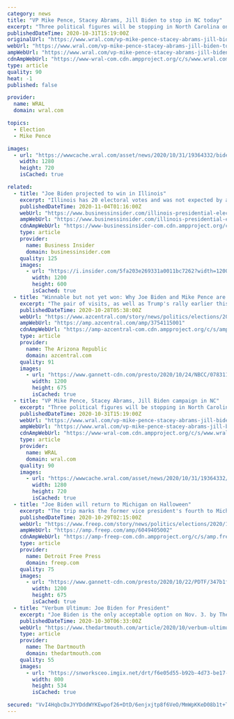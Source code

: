 ```yaml
---
category: news
title: "VP Mike Pence, Stacey Abrams, Jill Biden to stop in NC today"
excerpt: "Three political figures will be stopping in North Carolina on Saturday to campaign for the 2020 presidential election."
publishedDateTime: 2020-10-31T15:19:00Z
originalUrl: "https://www.wral.com/vp-mike-pence-stacey-abrams-jill-biden-to-stop-in-nc-today/19364158/"
webUrl: "https://www.wral.com/vp-mike-pence-stacey-abrams-jill-biden-to-stop-in-nc-today/19364158/"
ampWebUrl: "https://www.wral.com/vp-mike-pence-stacey-abrams-jill-biden-to-stop-in-nc-today/19364158/?version=amp"
cdnAmpWebUrl: "https://www-wral-com.cdn.ampproject.org/c/s/www.wral.com/vp-mike-pence-stacey-abrams-jill-biden-to-stop-in-nc-today/19364158/?version=amp"
type: article
quality: 90
heat: -1
published: false

provider:
  name: WRAL
  domain: wral.com

topics:
  - Election
  - Mike Pence

images:
  - url: "https://wwwcache.wral.com/asset/news/2020/10/31/19364332/biden-DMID1-5opftcgu9-1280x720.jpg"
    width: 1280
    height: 720
    isCached: true

related:
  - title: "Joe Biden projected to win in Illinois"
    excerpt: "Illinois has 20 electoral votes and was not expected by analysts to be competitive."
    publishedDateTime: 2020-11-04T01:16:00Z
    webUrl: "https://www.businessinsider.com/illinois-presidential-election-2020-live-vote-counts-results-2020"
    ampWebUrl: "https://www.businessinsider.com/illinois-presidential-election-2020-live-vote-counts-results-2020?amp"
    cdnAmpWebUrl: "https://www-businessinsider-com.cdn.ampproject.org/c/s/www.businessinsider.com/illinois-presidential-election-2020-live-vote-counts-results-2020?amp"
    type: article
    provider:
      name: Business Insider
      domain: businessinsider.com
    quality: 125
    images:
      - url: "https://i.insider.com/5fa203e269331a0011bc7262?width=1200&format=jpeg"
        width: 1200
        height: 600
        isCached: true
  - title: "Winnable but not yet won: Why Joe Biden and Mike Pence are both headed to Iowa this week"
    excerpt: "The pair of visits, as well as Trump's rally earlier this month, indicate that both campaigns see the state as winnable but not yet won."
    publishedDateTime: 2020-10-28T05:38:00Z
    webUrl: "https://www.azcentral.com/story/news/politics/elections/2020/10/27/biden-pence-both-head-iowa-underscoring-battleground-status/3754115001/"
    ampWebUrl: "https://amp.azcentral.com/amp/3754115001"
    cdnAmpWebUrl: "https://amp-azcentral-com.cdn.ampproject.org/c/s/amp.azcentral.com/amp/3754115001"
    type: article
    provider:
      name: The Arizona Republic
      domain: azcentral.com
    quality: 91
    images:
      - url: "https://www.gannett-cdn.com/presto/2020/10/24/NBCC/07831130-e474-4b4b-b229-60370625a964-IMG_0726.JPG?auto=webp&crop=6075,3418,x0,y95&format=pjpg&width=1200"
        width: 1200
        height: 675
        isCached: true
  - title: "VP Mike Pence, Stacey Abrams, Jill Biden campaign in NC"
    excerpt: "Three political figures will be stopping in North Carolina on Saturday to campaign for the 2020 presidential election."
    publishedDateTime: 2020-10-31T15:19:00Z
    webUrl: "https://www.wral.com/vp-mike-pence-stacey-abrams-jill-biden-campaign-in-nc/19364158/"
    ampWebUrl: "https://www.wral.com/vp-mike-pence-stacey-abrams-jill-biden-campaign-in-nc/19364158/?version=amp"
    cdnAmpWebUrl: "https://www-wral-com.cdn.ampproject.org/c/s/www.wral.com/vp-mike-pence-stacey-abrams-jill-biden-campaign-in-nc/19364158/?version=amp"
    type: article
    provider:
      name: WRAL
      domain: wral.com
    quality: 90
    images:
      - url: "https://wwwcache.wral.com/asset/news/2020/10/31/19364332/biden-DMID1-5opftcgu9-1280x720.jpg"
        width: 1280
        height: 720
        isCached: true
  - title: "Joe Biden will return to Michigan on Halloween"
    excerpt: "The trip marks the former vice president's fourth to Michigan in recent weeks, again signaling the importance of the state in the overall race."
    publishedDateTime: 2020-10-29T02:15:00Z
    webUrl: "https://www.freep.com/story/news/politics/elections/2020/10/26/joe-biden-return-michigan-halloween-election-2020/6049405002/"
    ampWebUrl: "https://amp.freep.com/amp/6049405002"
    cdnAmpWebUrl: "https://amp-freep-com.cdn.ampproject.org/c/s/amp.freep.com/amp/6049405002"
    type: article
    provider:
      name: Detroit Free Press
      domain: freep.com
    quality: 75
    images:
      - url: "https://www.gannett-cdn.com/presto/2020/10/22/PDTF/347b1fa3-f7b8-482f-8fb2-adcc72da78b5-biden_101620_kd125.jpg?auto=webp&crop=2399,1350,x0,y115&format=pjpg&width=1200"
        width: 1200
        height: 675
        isCached: true
  - title: "Verbum Ultimum: Joe Biden for President"
    excerpt: "Joe Biden is the only acceptable option on Nov. 3. by The Dartmouth Editorial Board \\| 28 minutes ago. With Election Day a mere four days"
    publishedDateTime: 2020-10-30T06:33:00Z
    webUrl: "https://www.thedartmouth.com/article/2020/10/verbum-ultimum-biden-for-president"
    type: article
    provider:
      name: The Dartmouth
      domain: thedartmouth.com
    quality: 55
    images:
      - url: "https://snworksceo.imgix.net/drt/f6e05d55-b92b-4d73-be17-06d62e8be61a.sized-1000x1000.jpg?w=800"
        width: 800
        height: 534
        isCached: true

secured: "VvI4HqbcDxJYYDddWYKEwpof26+DtD/6enjxjtp8f6VeO/MmWpKKeD08b1t+TwxUlkHhGk9ke2UI17UhMVjQewPG/62f9lgOWsH6GVhhFEAViX/YUaCPwEDRaa/X4RDYX57NEhitdO5CnOkrYoOJEWjnWSc/4N9Jg6MA7xlsT1XJXOEqqo66AkdUxAKnZ8ywkhnvF2WJD5txPiQlZFxfJ6KwcbGWLvC440wYAlLfjnDfu2mJaO5i+adOt/SChpYxGRuav8MZ4dikny/l6rVfAoedACCOaZs6REECVQJEVySwNBeYvsGusk26wSsSVjb9ET+IZuD0MOIWfZVyuMwjY/FOt9b5bRdzGNhSyAG8b+U=;y1NEj9eqGHde63CbDFbLgg=="
---
```


